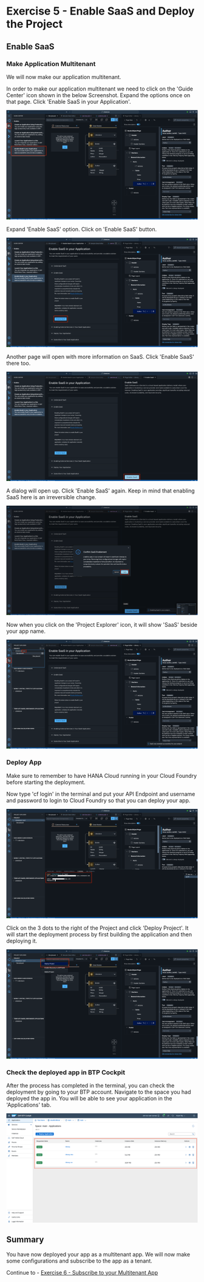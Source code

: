 # Exercise 5 - Enable SaaS and Deploy the Project
## Enable SaaS

### Make Application Multitenant
We will now make our application multitenant.

In order to make our application multitenant we need to click on the 'Guide Center' icon shown in the below Screenshot. Expand the options once on that page. Click 'Enable SaaS in your Application'.

![Picture](./images/1.png)

Expand 'Enable SaaS' option. Click on 'Enable SaaS' button.

![Picture](./images/2.png)

Another page will open with more information on SaaS. Click 'Enable SaaS' there too. 

![Picture](./images/3.png)

A dialog will open up. Click 'Enable SaaS' again. Keep in mind that enabling SaaS here is an irreversible change.

![Picture](./images/4.png)

Now when you click on the 'Project Explorer' icon, it will show 'SaaS' beside your app name.

![Picture](./images/5.png)

### Deploy App

Make sure to remember to have HANA Cloud running in your Cloud Foundry before starting the deployment.

Now type 'cf login' in the terminal and put your API Endpoint and username and password to login to Cloud Foundry so that you can deploy your app.

![Picture](./images/6.png)

Click on the 3 dots to the right of the Project and click 'Deploy Project'. It will start the deployment process by first building the application and then deploying it.

![Picture](./images/7.png)

### Check the deployed app in BTP Cockpit

After the process has completed in the terminal, you can check the deployment by going to your BTP account. Navigate to the space you had deployed the app in. You will be able to see your application in the 'Applications' tab.

![Picture](./images/8.png)

## Summary

You have now deployed your app as a multitenant app. We will now make some configurations and subscribe to the app as a tenant.

Continue to - [Exercise 6 - Subscribe to your Multitenant App](../ex6/README.md)